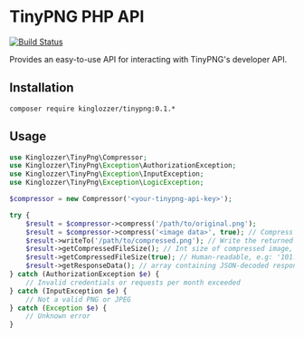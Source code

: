 # TinyPNG PHP API
[![Build Status](https://travis-ci.org/kinglozzer/tinypng.png?branch=master)](https://travis-ci.org/kinglozzer/tinypng)

Provides an easy-to-use API for interacting with TinyPNG's developer API.

## Installation

`composer require kinglozzer/tinypng:0.1.*`

## Usage

```php
use Kinglozzer\TinyPng\Compressor;
use Kinglozzer\TinyPng\Exception\AuthorizationException;
use Kinglozzer\TinyPng\Exception\InputException;
use Kinglozzer\TinyPng\Exception\LogicException;

$compressor = new Compressor('<your-tinypng-api-key>');

try {
    $result = $compressor->compress('/path/to/original.png');
    $result = $compressor->compress('<image data>', true); // Compress raw image data
    $result->writeTo('/path/to/compressed.png'); // Write the returned image
    $result->getCompressedFileSize(); // Int size of compressed image, e.g: 104050
    $result->getCompressedFileSize(true); // Human-readable, e.g: '101.61 KB'
    $result->getResponseData(); // array containing JSON-decoded response data
} catch (AuthorizationException $e) {
    // Invalid credentials or requests per month exceeded
} catch (InputException $e) {
    // Not a valid PNG or JPEG
} catch (Exception $e) {
    // Unknown error
}
```
